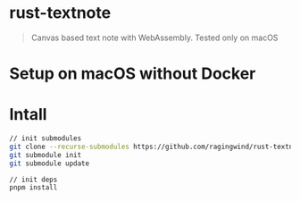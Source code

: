 # rust-textnote

> Canvas based text note with WebAssembly. Tested only on macOS

# Setup on macOS without Docker

# Intall

```sh
// init submodules
git clone --recurse-submodules https://github.com/ragingwind/rust-textnote.git
git submodule init
git submodule update

// init deps
pnpm install
```

